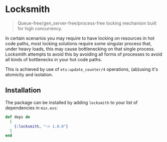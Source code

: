 # Locksmith

> Queue-free/gen_server-free/process-free locking mechanism built for high concurrency.

In certain scenarios you may require to have locking on resources in hot code paths, most locking solutions
require some singular process that, under heavy loads, this may cause bottlenecking on that single
process. Locksmith attempts to avoid this by avoiding all forms of processes to avoid
all kinds of bottlenecks in your hot code paths.

This is achieved by use of `ets:update_counter/4` operations, (ab)using it's atomicity and isolation.

## Installation

The package can be installed by adding `locksmith` to your list of dependencies in `mix.exs`:

```elixir
def deps do
  [
    {:locksmith, "~> 1.0.0"}
  ]
end
```
